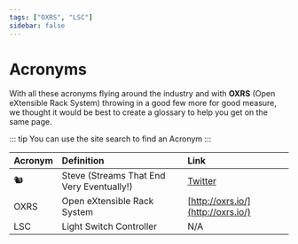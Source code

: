 ```yaml
---
tags: ["OXRS", "LSC"]
sidebar: false
---
```

# Acronyms

With all these acronyms flying around the industry and with **OXRS** (Open eXtensible Rack System) throwing in a good few more for good measure, we thought it would be best to create a glossary to help you get on the same page.

::: tip
You can use the site search to find an Acronym
:::

<!-- Ensure you add new Acronyms to the tages above for search -->
| Acronym | Definition | Link      |
| :-----------------|:----------| :---------|
| 🐿  | Steve (Streams That End Very Eventually!) | [Twitter](https://twitter.com/SuperHouseTV/status/1403850202205671425?s=20) |
| OXRS | Open eXtensible Rack System | [http://oxrs.io/](http://oxrs.io/) |
| LSC | Light Switch Controller | N/A |
